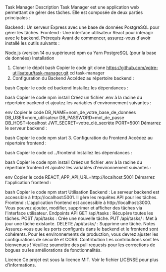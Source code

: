 Task Manager
Description
Task Manager est une application web permettant de gérer des tâches. Elle est composée de deux parties principales :

Backend : Un serveur Express avec une base de données PostgreSQL pour gérer les tâches.
Frontend : Une interface utilisateur React pour interagir avec le backend.
Prérequis
Avant de commencer, assurez-vous d'avoir installé les outils suivants :

Node.js (version 14 ou supérieure)
npm ou Yarn
PostgreSQL (pour la base de données)
Installation
1. Cloner le dépôt
bash
Copier le code
git clone https://github.com/votre-utilisateur/task-manager.git
cd task-manager
2. Configuration du Backend
Accédez au répertoire backend :

bash
Copier le code
cd backend
Installez les dépendances :

bash
Copier le code
npm install
Créez un fichier .env à la racine du répertoire backend et ajoutez les variables d'environnement suivantes :

env
Copier le code
DB_NAME=nom_de_votre_base_de_données
DB_USER=nom_utilisateur
DB_PASSWORD=mot_de_passe
DB_HOST=localhost
JWT_SECRET=votre_clé_secrète
PORT=5001
Démarrez le serveur backend :

bash
Copier le code
npm start
3. Configuration du Frontend
Accédez au répertoire frontend :

bash
Copier le code
cd ../frontend
Installez les dépendances :

bash
Copier le code
npm install
Créez un fichier .env à la racine du répertoire frontend et ajoutez les variables d'environnement suivantes :

env
Copier le code
REACT_APP_API_URL=http://localhost:5001
Démarrez l'application frontend :

bash
Copier le code
npm start
Utilisation
Backend : Le serveur backend est accessible à http://localhost:5001. Il gère les requêtes API pour les tâches.
Frontend : L'application frontend est accessible à http://localhost:3000. Vous pouvez ajouter, modifier, supprimer et afficher des tâches via l'interface utilisateur.
Endpoints API
GET /api/tasks : Récupère toutes les tâches.
POST /api/tasks : Crée une nouvelle tâche.
PUT /api/tasks/
: Met à jour une tâche existante.
DELETE /api/tasks/
: Supprime une tâche.
Notes
Assurez-vous que les ports configurés dans le backend et le frontend sont cohérents.
Pour les environnements de production, vous devrez ajuster les configurations de sécurité et CORS.
Contribution
Les contributions sont les bienvenues ! Veuillez soumettre des pull requests pour les corrections de bogues ou les améliorations de fonctionnalités.

Licence
Ce projet est sous la licence MIT. Voir le fichier LICENSE pour plus d'informations.
